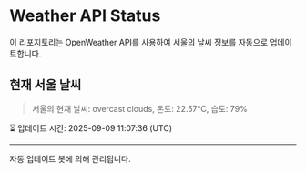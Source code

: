 
# Weather API Status

이 리포지토리는 OpenWeather API를 사용하여 서울의 날씨 정보를 자동으로 업데이트합니다.

## 현재 서울 날씨
> 서울의 현재 날씨: overcast clouds, 온도: 22.57°C, 습도: 79%

⏳ 업데이트 시간: 2025-09-09 11:07:36 (UTC)

---
자동 업데이트 봇에 의해 관리됩니다.
